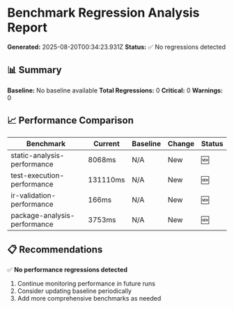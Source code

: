 # Benchmark Regression Analysis Report

**Generated:** 2025-08-20T00:34:23.931Z
**Status:** ✅ No regressions detected

## 📊 Summary

**Baseline:** No baseline available
**Total Regressions:** 0
**Critical:** 0
**Warnings:** 0

## 📈 Performance Comparison

| Benchmark | Current | Baseline | Change | Status |
|-----------|---------|----------|--------|---------|
| static-analysis-performance | 8068ms | N/A | New | 🆕 |
| test-execution-performance | 131110ms | N/A | New | 🆕 |
| ir-validation-performance | 166ms | N/A | New | 🆕 |
| package-analysis-performance | 3753ms | N/A | New | 🆕 |

## 📋 Recommendations

✅ **No performance regressions detected**
1. Continue monitoring performance in future runs
2. Consider updating baseline periodically
3. Add more comprehensive benchmarks as needed

